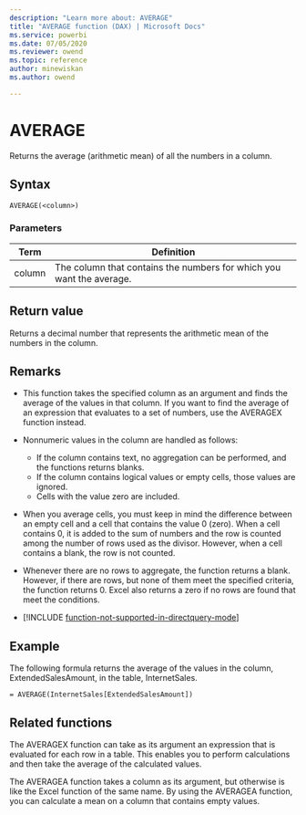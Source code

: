 ```yaml
---
description: "Learn more about: AVERAGE"
title: "AVERAGE function (DAX) | Microsoft Docs"
ms.service: powerbi 
ms.date: 07/05/2020
ms.reviewer: owend
ms.topic: reference
author: minewiskan
ms.author: owend

---
```

# AVERAGE

Returns the average (arithmetic mean) of all the numbers in a column.  
  
## Syntax  
  
```dax
AVERAGE(<column>)  
```
  
### Parameters  
  
|Term|Definition|  
|--------|--------------|  
|column|The column that contains the numbers for which you want the average.|  
  
## Return value

Returns a decimal number that represents the arithmetic mean of the numbers in the column.  
  
## Remarks

- This function takes the specified column as an argument and finds the average of the values in that column. If you want to find the average of an expression that evaluates to a set of numbers, use the AVERAGEX function instead.  

- Nonnumeric values in the column are handled as follows:  
  - If the column contains text, no aggregation can be performed, and the functions returns blanks.
  - If the column contains logical values or empty cells, those values are ignored.  
  - Cells with the value zero are included.
  
- When you average cells, you must keep in mind the difference between an empty cell and a cell that contains the value 0 (zero). When a cell contains 0, it is added to the sum of numbers and the row is counted among the number of rows used as the divisor. However, when a cell contains a blank, the row is not counted.  
  
- Whenever there are no rows to aggregate, the function returns a blank. However, if there are rows, but none of them meet the specified criteria, the function returns 0. Excel also returns a zero if no rows are found that meet the conditions.  

- [!INCLUDE [function-not-supported-in-directquery-mode](includes/function-not-supported-in-directquery-mode.md)]

## Example

The following formula returns the average of the values in the column, ExtendedSalesAmount, in the table, InternetSales.  
  
```dax
= AVERAGE(InternetSales[ExtendedSalesAmount])  
```
  
## Related functions

The AVERAGEX function can take as its argument an expression that is evaluated for each row in a table. This enables you to perform calculations and then take the average of the calculated values.  
  
The AVERAGEA function takes a column as its argument, but otherwise is like the Excel function of the same name. By using the AVERAGEA function, you can calculate a mean on a column that contains empty values.  
